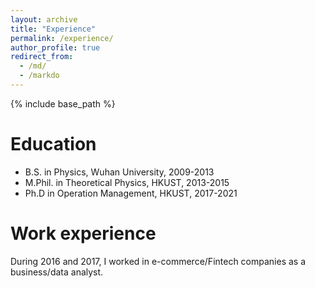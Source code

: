 ```yaml
---
layout: archive
title: "Experience"
permalink: /experience/
author_profile: true
redirect_from:
  - /md/
  - /markdo
--- 
```


{% include base_path %}

Education
======
* B.S. in Physics, Wuhan University, 2009-2013
* M.Phil. in Theoretical Physics, HKUST, 2013-2015
* Ph.D in Operation Management, HKUST, 2017-2021

Work experience
======
During 2016 and 2017, I worked in e-commerce/Fintech companies as a business/data analyst.
